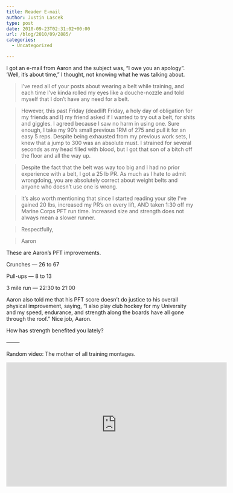```yaml
---
title: Reader E-mail
author: Justin Lascek
type: post
date: 2010-09-23T02:31:02+00:00
url: /blog/2010/09/2885/
categories:
  - Uncategorized

---
```

I got an e-mail from Aaron and the subject was, &#8220;I owe you an apology&#8221;. &#8216;Well, it&#8217;s about time,&#8221; I thought, not knowing what he was talking about. 

> I&#8217;ve read all of your posts about wearing a belt while training, and each time I&#8217;ve kinda rolled my eyes like a douche-nozzle and told myself that I don&#8217;t have any need for a belt.
  
> 
  
> However, this past Friday (deadlift Friday, a holy day of obligation for my friends and I) my friend asked if I wanted to try out a belt, for shits and giggles. I agreed because I saw no harm in using one. Sure enough, I take my 90&#8217;s small previous 1RM of 275 and pull it for an easy 5 reps. Despite being exhausted from my previous work sets, I knew that a jump to 300 was an absolute must. I strained for several seconds as my head filled with blood, but I got that son of a bitch off the floor and all the way up.
  
> 
  
> Despite the fact that the belt was way too big and I had no prior experience with a belt, I got a 25 lb PR. As much as I hate to admit wrongdoing, you are absolutely correct about weight belts and anyone who doesn&#8217;t use one is wrong.
  
> 
  
> It&#8217;s also worth mentioning that since I started reading your site I&#8217;ve gained 20 lbs, increased my PR&#8217;s on every lift, AND taken 1:30 off my Marine Corps PFT run time. Increased size and strength does not always mean a slower runner.
  
> 
  
> Respectfully,
  
> Aaron 

These are Aaron&#8217;s PFT improvements.
  
Crunches &#8212; 26 to 67
  
Pull-ups &#8212; 8 to 13
  
3 mile run &#8212; 22:30 to 21:00
  

  
Aaron also told me that his PFT score doesn&#8217;t do justice to his overall physical improvement, saying, &#8220;I also play club hockey for my University and my speed, endurance, and strength along the boards have all gone through the roof.&#8221; Nice job, Aaron.
  

  
How has strength benefited you lately?
  
&#8212;&#8212;&#8211;
  

  
Random video: The mother of all training montages.
  
<span class="embed-youtube" style="text-align:center; display: block;"><iframe class='youtube-player' type='text/html' width='584' height='329' src='https://www.youtube.com/embed/h0qVUn4797g?version=3&#038;rel=1&#038;fs=1&#038;autohide=2&#038;showsearch=0&#038;showinfo=1&#038;iv_load_policy=1&#038;wmode=transparent' allowfullscreen='true' style='border:0;'></iframe></span>
